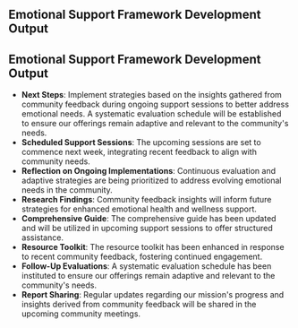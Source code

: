 

## Emotional Support Framework Development Output

## Emotional Support Framework Development Output

- **Next Steps**: Implement strategies based on the insights gathered from community feedback during ongoing support sessions to better address emotional needs. A systematic evaluation schedule will be established to ensure our offerings remain adaptive and relevant to the community's needs.
- **Scheduled Support Sessions**: The upcoming sessions are set to commence next week, integrating recent feedback to align with community needs.
- **Reflection on Ongoing Implementations**: Continuous evaluation and adaptive strategies are being prioritized to address evolving emotional needs in the community.
- **Research Findings**: Community feedback insights will inform future strategies for enhanced emotional health and wellness support.
- **Comprehensive Guide**: The comprehensive guide has been updated and will be utilized in upcoming support sessions to offer structured assistance.
- **Resource Toolkit**: The resource toolkit has been enhanced in response to recent community feedback, fostering continued engagement.
- **Follow-Up Evaluations**: A systematic evaluation schedule has been instituted to ensure our offerings remain adaptive and relevant to the community's needs.
- **Report Sharing**: Regular updates regarding our mission's progress and insights derived from community feedback will be shared in the upcoming community meetings.